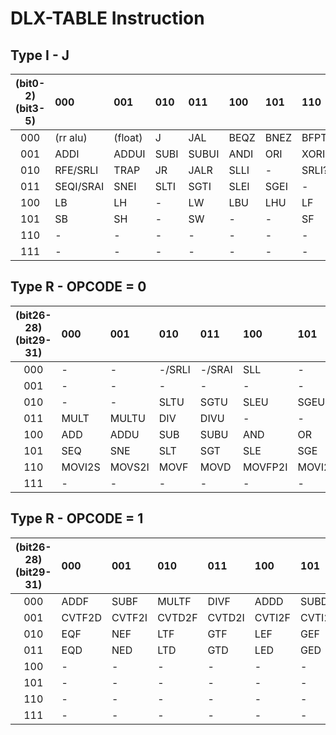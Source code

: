 DLX-TABLE Instruction
=====================

## Type I - J

| (bit0-2)(bit3-5) | 000       | 001     | 010   | 011   | 100   | 101   | 110   | 111   |
|:----------------:|:----------|:--------|:------|:------|:------|:------|:------|:------|
|       000        | (rr alu)  | (float) | J     | JAL   | BEQZ  | BNEZ  | BFPT  | BFPF  |
|       001        | ADDI      | ADDUI   | SUBI  | SUBUI | ANDI  | ORI   | XORI  | LHI   |
|       010        | RFE/SRLI  | TRAP    | JR    | JALR  | SLLI  | -     | SRLI? | SRAI? |
|       011        | SEQI/SRAI | SNEI    | SLTI  | SGTI  | SLEI  | SGEI  | -     | -     |
|       100        | LB        | LH      | -     | LW    | LBU   | LHU   | LF    | LD    |
|       101        | SB        | SH      | -     | SW    | -     | -     | SF    | SD    |
|       110        | -         | -       | -     | -     | -     | -     | -     | -     |
|       111        | -         | -       | -     | -     | -     | -     | -     | -     |

## Type R - OPCODE = 0

| (bit26-28)(bit29-31) | 000    | 001     | 010     | 011    | 100     | 101     | 110   | 111   |
|:--------------------:|:-------|:--------|:--------|:-------|:--------|:--------|:------|:------|
|         000          | -      | -       | -/SRLI  | -/SRAI | SLL     | -       | SRL   | SRA   |
|         001          | -      | -       | -       | -      | -       | -       | -     | -     |
|         010          | -      | -       | SLTU    | SGTU   | SLEU    | SGEU    | -     | -     |
|         011          | MULT   | MULTU   | DIV     | DIVU   | -       | -       | -     | -     |
|         100          | ADD    | ADDU    | SUB     | SUBU   | AND     | OR      | XOR   | -     |
|         101          | SEQ    | SNE     | SLT     | SGT    | SLE     | SGE     | -     | -     |
|         110          | MOVI2S | MOVS2I  | MOVF    | MOVD   | MOVFP2I | MOVI2FP | -     | -     |
|         111          | -      | -       | -       | -      | -       | -       | -     | -     |

## Type R - OPCODE = 1

| (bit26-28)(bit29-31) | 000    | 001    | 010    | 011    | 100    | 101    | 110    | 111   |
|:--------------------:|:-------|:-------|:-------|:-------|:-------|:-------|:-------|:------|
|         000          | ADDF   | SUBF   | MULTF  | DIVF   | ADDD   | SUBD   | MULTD  | DIVD  |
|         001          | CVTF2D | CVTF2I | CVTD2F | CVTD2I | CVTI2F | CVTI2D | -      | -     |
|         010          | EQF    | NEF    | LTF    | GTF    | LEF    | GEF    | -      | -     |
|         011          | EQD    | NED    | LTD    | GTD    | LED    | GED    | -      | -     |
|         100          | -      | -      | -      | -      | -      | -      | -      | -     |
|         101          | -      | -      | -      | -      | -      | -      | -      | -     |
|         110          | -      | -      | -      | -      | -      | -      | -      | -     |
|         111          | -      | -      | -      | -      | -      | -      | -      | -     |
